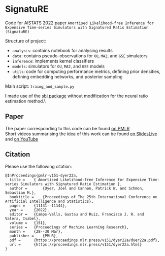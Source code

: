 # SignatuRE
Code for AISTATS 2022 paper `Amortised Likelihood-free Inference for Expensive Time-series Simulators with Signatured Ratio Estimation (SignatuRE)`

Structure of project:
- `analysis`: contains notebook for analysing results
- `data`: contains pseudo-observations for `OU`, `MA2`, and `GSE` simulators
- `inference`: implements kernel classifiers
- `models`: simulators for `OU`, `MA2`, and `GSE` models
- `utils`: code for computing performance metrics, defining prior densities, defining embedding networks, and posterior sampling

Main script: `traing_and_sample.py`

I made use of the [sbi package](https://github.com/mackelab/sbi) without modification for the neural ratio estimation method.\

## Paper
The paper corresponding to this code can be found [on PMLR](https://proceedings.mlr.press/v151/dyer22a.html)\
Short videos summarising the idea of this work can be found [on SlidesLive](https://slideslive.com/38980807/amortised-likelihoodfree-inference-for-expensive-timeseries-simulators-with-signatured-ratio-estimation) and [on YouTube](https://youtu.be/mXHMWcKsUsE)

## Citation
Please use the following citation:
```
@InProceedings{pmlr-v151-dyer22a,
  title = 	 { Amortised Likelihood-free Inference for Expensive Time-series Simulators with Signatured Ratio Estimation },
  author =       {Dyer, Joel and Cannon, Patrick W. and Schmon, Sebastian M.},
  booktitle = 	 {Proceedings of The 25th International Conference on Artificial Intelligence and Statistics},
  pages = 	 {11131--11144},
  year = 	 {2022},
  editor = 	 {Camps-Valls, Gustau and Ruiz, Francisco J. R. and Valera, Isabel},
  volume = 	 {151},
  series = 	 {Proceedings of Machine Learning Research},
  month = 	 {28--30 Mar},
  publisher =    {PMLR},
  pdf = 	 {https://proceedings.mlr.press/v151/dyer22a/dyer22a.pdf},
  url = 	 {https://proceedings.mlr.press/v151/dyer22a.html}
}
```

